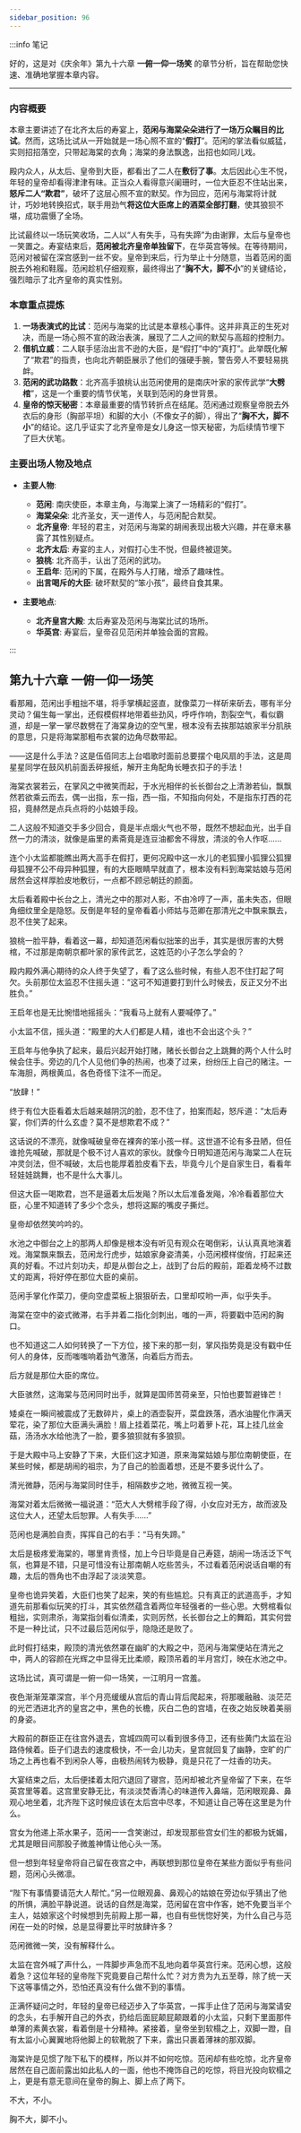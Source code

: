 ```yaml
---
sidebar_position: 96
---
```


:::info 笔记

好的，这是对《庆余年》第九十六章 **一俯一仰一场笑** 的章节分析，旨在帮助您快速、准确地掌握本章内容。

---

### **内容概要**

本章主要讲述了在北齐太后的寿宴上，**范闲与海棠朵朵进行了一场万众瞩目的比试**。然而，这场比试从一开始就是一场心照不宣的“**假打**”。范闲的掌法看似威猛，实则招招落空，只带起海棠的衣角；海棠的身法飘逸，出招也如同儿戏。

殿内众人，从太后、皇帝到大臣，都看出了二人在**敷衍了事**。太后因此心生不悦，年轻的皇帝却看得津津有味。正当众人看得意兴阑珊时，一位大臣忍不住站出来，**怒斥二人“欺君”**，破坏了这层心照不宣的默契。作为回应，范闲与海棠将计就计，巧妙地转换招式，联手用劲气**将这位大臣席上的酒菜全部打翻**，使其狼狈不堪，成功震慑了全场。

比试最终以一场玩笑收场，二人以“人有失手，马有失蹄”为由谢罪，太后与皇帝也一笑置之。寿宴结束后，**范闲被北齐皇帝单独留下**，在华英宫等候。在等待期间，范闲对被留在深宫感到一丝不安。皇帝到来后，行为举止十分随意，当着范闲的面脱去外袍和鞋履。范闲趁机仔细观察，最终得出了“**胸不大，脚不小**”的关键结论，强烈暗示了北齐皇帝的真实性别。

### **本章重点提炼**

1.  **一场表演式的比试**：范闲与海棠的比试是本章核心事件。这并非真正的生死对决，而是一场心照不宣的政治表演，展现了二人之间的默契与高超的控制力。
2.  **借机立威**：二人联手惩治出言不逊的大臣，是“假打”中的“真打”。此举既化解了“欺君”的指责，也向北齐朝臣展示了他们的强硬手腕，警告旁人不要轻易挑衅。
3.  **范闲的武功路数**：北齐高手狼桃认出范闲使用的是南庆叶家的家传武学“**大劈棺**”，这是一个重要的情节伏笔，关联到范闲的身世背景。
4.  **皇帝的惊天秘密**：本章最重要的情节转折点在结尾。范闲通过观察皇帝脱去外衣后的身形（胸部平坦）和脚的大小（不像女子的脚），得出了“**胸不大，脚不小**”的结论。这几乎证实了北齐皇帝是女儿身这一惊天秘密，为后续情节埋下了巨大伏笔。

### **主要出场人物及地点**

*   **主要人物**:
    *   **范闲**: 南庆使臣，本章主角，与海棠上演了一场精彩的“假打”。
    *   **海棠朵朵**: 北齐圣女，天一道传人，与范闲配合默契。
    *   **北齐皇帝**: 年轻的君主，对范闲与海棠的胡闹表现出极大兴趣，并在章末暴露了其性别疑点。
    *   **北齐太后**: 寿宴的主人，对假打心生不悦，但最终被逗笑。
    *   **狼桃**: 北齐高手，认出了范闲的武功。
    *   **王启年**: 范闲的下属，在殿外与人打赌，增添了趣味性。
    *   **出言喝斥的大臣**: 破坏默契的“笨小孩”，最终自食其果。

*   **主要地点**:
    *   **北齐皇宫大殿**: 太后寿宴及范闲与海棠比试的场所。
    *   **华英宫**: 寿宴后，皇帝召见范闲并单独会面的宫殿。

:::

## 第九十六章 **一俯一仰一场笑**

看那厢，范闲出手粗拙不堪，将手掌横起竖直，就像菜刀一样斫来斫去，哪有半分灵动？偏生每一掌出，还假模假样地带着些劲风，呼呼作响，割裂空气，看似霸道，却是一掌一掌尽数劈在了海棠身边的空气里，根本没有去挨那姑娘家半分肌肤的意思，只是将海棠那粗布衣裳的边角尽数带起。

——这是什么手法？这是伍佰同志上台唱歌时面前总要摆个电风扇的手法，这是周星星同学在鼓风机前面丢碎报纸，解开主角配角长睡衣扣子的手法！

海棠衣裳若云，在掌风之中微笑而起，于水光相伴的长长御台之上清渺若仙，飘飘然若欲乘云而去，偶一出指，东一指，西一指，不知指向何处，不是指东打西的花招，竟赫然是点兵点将的小姑娘手段。

二人这般不知道交手多少回合，竟是半点烟火气也不带，既然不想起血光，出手自然一力的清淡，就像是庙里的素斋竟是连豆油都舍不得放，清淡的令人作呕……

连个小太监都能瞧出两大高手在假打，更何况殿中这一水儿的老狐狸小狐狸公狐狸母狐狸不公不母异种狐狸，有的大臣眼睛早就直了，根本没有料到海棠姑娘与范闲居然会这样厚脸皮地敷衍，一点都不顾忌朝廷的颜面。

太后看着殿中长台之上，清光之中的那对人影，不由冷哼了一声，虽未失态，但眼角细纹里全是隐怒。反倒是年轻的皇帝看着小师姑与范卿在那清光之中飘来飘去，忍不住笑了起来。

狼桃一脸平静，看着这一幕，却知道范闲看似拙笨的出手，其实是很厉害的大劈棺，不过那是南朝京都叶家的家传武艺，这姓范的小子怎么学会的？

殿内殿外满心期待的众人终于失望了，看了这么些时候，有些人忍不住打起了呵欠。头前那位太监忍不住摇头道：“这可不知道要打到什么时候去，反正又分不出胜负。”

王启年也是无比惋惜地摇摇头：“我看马上就有人要喊停了。”

小太监不信，摇头道：“殿里的大人们都是人精，谁也不会出这个头？”

王启年与他争执了起来，最后兴起开始打赌，赌长长御台之上跳舞的两个人什么时候会住手。旁边的几个人见他们争的热闹，也凑了过来，纷纷压上自己的赌注。一车海胆，两根黄瓜，各色奇怪下注不一而足。

“放肆！”

终于有位大臣看着太后越来越阴沉的脸，忍不住了，拍案而起，怒斥道：“太后寿宴，你们弄的什么玄虚？莫不是想欺君不成？”

这话说的不漂亮，就像喊破皇帝在裸奔的笨小孩一样。这世道不论有多丑陋，但任谁抢先喊破，那就是个极不讨人喜欢的家伙。就像今日明知道范闲与海棠二人在玩冲灵剑法，但不喊破，太后也能厚着脸皮看下去，毕竟今儿个是自家生日，看看年轻娃娃跳舞，也不是什么大事儿。

但这大臣一喝欺君，岂不是逼着太后发飚？所以太后准备发飚，冷冷看着那位大臣，心里不知道转了多少个念头，想将这厮的嘴皮子撕烂。

皇帝却依然笑吟吟的。

水池之中御台之上的那两人却像是根本没有听见有观众在喝倒彩，认认真真地演着戏。海棠飘来飘去，范闲龙行虎步，姑娘家身姿清美，小范闲模样俊俏，打起来还真的好看。不过片刻功夫，却是从御台之上，战到了台后的殿前，距着龙椅不过数丈的距离，将好停在那位大臣的桌前。

范闲手掌化作菜刀，便向空虚菜板上狠狠斫去，口里却哎哟一声，似乎失手。

海棠在空中的姿式微滞，右手并着二指化剑刺出，嗤的一声，将要戳中范闲的胸口。

也不知道这二人如何转换了一下方位，接下来的那一刻，掌风指势竟是没有戳中任何人的身体，反而嗤嗤响着劲气激荡，向着后方而去。

后方就是那位大臣的席位。

大臣骇然，这海棠与范闲同时出手，就算是国师苦荷亲至，只怕也要暂避锋芒！

矮桌在一瞬间被震成了无数碎片，桌上的酒壶裂开，菜盘跌落，酒水油腥化作满天荤花，染了那位大臣满头满脸！眉上挂着菜花，嘴上叼着萝卜花，耳上挂几丝金菇，汤汤水水给他洗了一脸，要多狼狈就有多狼狈。

于是大殿中马上安静了下来，大臣们这才知道，原来海棠姑娘与那位南朝使臣，在某些时候，都是胡闹的祖宗，为了自己的脸面着想，还是不要多说什么了。

清光微静，范闲与海棠同时住手，相隔数步之地，微微互视一笑。

海棠对着太后微微一福说道：“范大人大劈棺手段了得，小女应对无方，故而波及这位大人，还望太后恕罪。人有失手……”

范闲也是满脸自责，挥挥自己的右手：“马有失蹄。”

太后是极疼爱海棠的，哪里肯责怪，加上今日毕竟是自己寿筵，胡闹一场活泛下气氛，也算是不错，只是可惜没有让那南朝人吃些苦头，不过看着范闲说话自嘲的有趣，太后的唇角也不由浮起了淡淡笑意。

皇帝也诡异笑着，大臣们也笑了起来，笑的有些尴尬。只有真正的武道高手，才知道先前那看似玩笑的打斗，其实依然蕴含着两位年轻强者的一些心思。大劈棺看似粗拙，实则肃杀，海棠指剑看似清柔，实则厉然，长长御台之上的舞蹈，其实何尝不是一种比试，只不过最后范闲似乎，隐隐还是败了。

此时假打结束，殿顶的清光依然罩在幽旷的大殿之中，范闲与海棠便站在清光之中，两人的容颜在光辉之中显得无比柔顺，殿顶吊着的半月宫灯，映在水池之中。

这场比试，真可谓是一俯一仰一场笑，一江明月一宫羞。

夜色渐渐笼罩深宫，半个月亮缓缓从宫后的青山背后爬起来，将那暖融融、淡茫茫的光芒洒进北齐的皇宫之中，黑色的长檐，灰白二色的宫墙，在夜之始反映着美丽的身姿。

大殿前的群臣正在往宫外退去，宫城四周可以看到很多侍卫，还有些黄门太监在沿路侍候着。臣子们退去的速度极快，不一会儿功夫，皇宫就回复了幽静，空旷的广场之上再也看不到闲杂人等，由极热闹转为极静，竟是只花了一炷香的功夫。

大宴结束之后，太后便揉着太阳穴退回了寝宫，范闲却被北齐皇帝留了下来，在华英宫里等着。这宫里安静无比，有淡淡焚香清心的味道传入鼻端，范闲眼观鼻、鼻观心地坐着，北齐陛下这时候应该在太后宫中尽孝，不知道让自己等在这里是为什么。

宫女为他递上茶水果子，范闲一一含笑谢过，却发现那些宫女们生的都极为妩媚，尤其是眼目间那股子微羞神情让他心头一荡。

但一想到年轻皇帝将自己留在夜宫之中，再联想到那位皇帝在某些方面似乎有些问题，范闲心头微凛。

“陛下有事情要请范大人帮忙。”另一位眼观鼻、鼻观心的姑娘在旁边似乎猜出了他的所惧，满脸平静说道。说话的自然是海棠，范闲留在宫中作客，她不免要当半个主人，姑娘家这个时候想到先前殿上那一幕，也自有些恍惚好笑，为什么自己与范闲在一处的时候，总是显得要比平时放肆许多？

范闲微微一笑，没有解释什么。

太监在宫外喊了声什么，一阵脚步声急而不乱地向着华英宫行来。范闲心想，这般着急？这位年轻的皇帝陛下究竟要自己帮什么忙？对方贵为九五至尊，除了统一天下这等事情之外，恐怕还真没有什么做不到的事情。

正满怀疑问之时，年轻的皇帝已经迈步入了华英宫，一挥手止住了范闲与海棠请安的念头，右手解开自己的外衣，扔给后面屁颠屁颠跟着的小太监，只剩下里面那件单薄的素黄衣裳，看着倒是十分精神。紧接着，皇帝坐到软榻之上，双脚一蹬，自有太监小心翼翼地将他脚上的软靴脱了下来，露出只裹着薄袜的那双脚。

海棠许是见惯了陛下私下的模样，所以并不如何吃惊。范闲却有些吃惊，北齐皇帝居然在自己面前露出如此私人的一面，他也不掩饰自己的吃惊，将目光投向软榻之上，更是有意无意间在皇帝的胸上、脚上点了两下。

不大，不小。

胸不大，脚不小。

